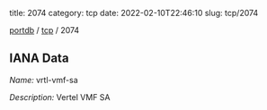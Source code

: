title: 2074
category: tcp
date: 2022-02-10T22:46:10
slug: tcp/2074

[portdb](/) / [tcp](/category/tcp.html) / 2074


## IANA Data

_Name:_ vrtl-vmf-sa

_Description:_ Vertel VMF SA

